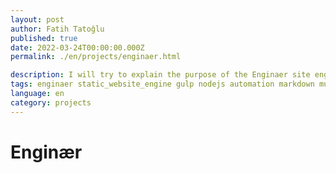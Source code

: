 ```yaml
---
layout: post
author: Fatih Tatoğlu
published: true
date: 2022-03-24T00:00:00.000Z
permalink: ./en/projects/enginaer.html

description: I will try to explain the purpose of the Enginaer site engine project and the source of motivation behind it.
tags: enginaer static_website_engine gulp nodejs automation markdown mustache markedjs
language: en
category: projects
---
```


# Enginær
